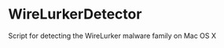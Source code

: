 WireLurkerDetector
==================

Script for detecting the WireLurker malware family on Mac OS X
